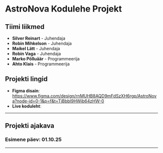 # AstroNova Kodulehe Projekt

## Tiimi liikmed
- **Silver Reinart** - Juhendaja
- **Robin Mihkelson** - Juhendaja
- **Maikel Lätt** - Juhendaja
- **Robin Vaga** - Juhendaja
- **Marko Põlluäär** - Programmeerija
- **Ahto Klais** - Programmeerija

## Projekti lingid
- **Figma disain**: https://www.figma.com/design/rnMUHB8AQD9mFdSzXH6rgp/AstroNova?node-id=0-1&p=f&t=TjBbbl9HWib64zHW-0
- **Live koduleht**:

---


## Projekti ajakava

### Esimene päev: 01.10.25

---

